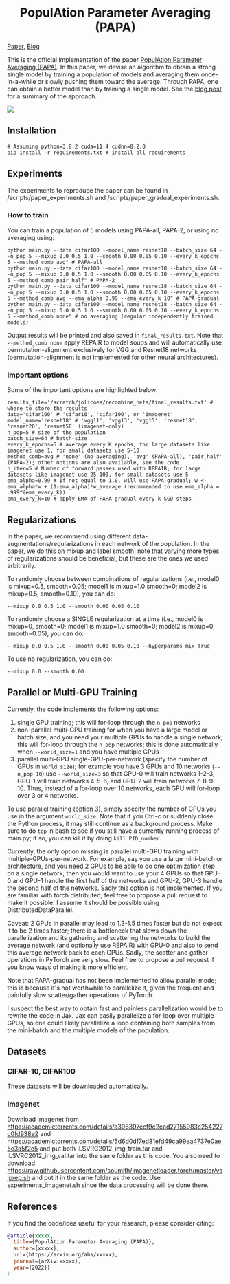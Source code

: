 <h1 align="center"> PopulAtion Parameter Averaging (PAPA) </h1>

<a href="https://arxiv.org/abs/2205.xxxx" target="_blank">Paper</a>, <a href="https://ajolicoeur.wordpress.com/?p=466" target="_blank">Blog</a> </h3>

This is the official implementation of the paper [PopulAtion Parameter Averaging (PAPA)](https://arxiv.org/abs/xxxxx). In this paper, we devise an algorithm to obtain a strong single model by training a population of models and averaging them once-in-a-while or slowly pushing them toward the average. Through PAPA, one can obtain a better model than by training a single model. See the [blog post](https://ajolicoeur.wordpress.com/papa) for a summary of the approach.

![](https://github.com/AlexiaJM/recombine_nets/blob/clean_for_release/assets/Old_Merging.gif)

## Installation

```
# Assuming python=3.8.2 cuda=11.4 cudnn=8.2.0
pip install -r requirements.txt # install all requirements
```

## Experiments

The experiments to reproduce the paper can be found in /scripts/paper_experiments.sh and /scripts/paper_gradual_experiments.sh.


### How to train

You can train a population of 5 models using PAPA-all, PAPA-2, or using no averaging using:
```
python main.py --data cifar100 --model_name resnet18 --batch_size 64 --n_pop 5 --mixup 0.0 0.5 1.0 --smooth 0.00 0.05 0.10 --every_k_epochs 5 --method_comb avg" # PAPA-all
python main.py --data cifar100 --model_name resnet18 --batch_size 64 --n_pop 5 --mixup 0.0 0.5 1.0 --smooth 0.00 0.05 0.10 --every_k_epochs 5 --method_comb pair_half" # PAPA-2
python main.py --data cifar100 --model_name resnet18 --batch_size 64 --n_pop 5 --mixup 0.0 0.5 1.0 --smooth 0.00 0.05 0.10 --every_k_epochs 5 --method_comb avg --ema_alpha 0.99 --ema_every_k 10" # PAPA-gradual
python main.py --data cifar100 --model_name resnet18 --batch_size 64 --n_pop 5 --mixup 0.0 0.5 1.0 --smooth 0.00 0.05 0.10 --every_k_epochs 5 --method_comb none" # no averaging (regular independently trained models)
```

Output results will be printed and also saved in `final_results.txt`. Note that ```--method_comb none``` apply REPAIR to model soups and 
will automatically use permutation-alignment exclusively for VGG and Resnet18 networks (permutation-alignment is not implemented for other neural architectures).

### Important options

Some of the important options are highlighted below:

```
results_file='/scratch/jolicoea/recombine_nets/final_results.txt' # where to store the results
data='cifar100' # 'cifar10', 'cifar100', or 'imagenet'
model_name='resnet18' # 'vgg11', 'vgg13', 'vgg15', 'resnet18', 'resnet20', 'resnet50' (imagenet-only)
n_pop=5 # size of the population
batch_size=64 # batch-size
every_k_epochs=5 # average every K epochs; for large datasets like imagenet use 1, for small datasets use 5-10
method_comb=avg # 'none' (no-averaging), 'avg' (PAPA-all), 'pair_half' (PAPA-2); other options are also available, see the code
n_iter=5 # Number of forward passes used with REPAIR; for large datasets like imagenet use 25-100, for small datasets use 5
ema_alpha=0.99 # If not equal to 1.0, will use PAPA-gradual; w <- ema_alpha*w + (1-ema_alpha)*w_average (recommended to use ema_alpha = .999^(ema_every_k))
ema_every_k=10 # apply EMA of PAPA-gradual every k SGD steps
```


## Regularizations

In the paper, we recommend using different data-augmentations/regularizations in each network of the population. In the paper, we do this on mixup and label smooth; note that varying more types of regularizations should be beneficial, but these are the ones we used arbitrarily.

To randomly choose between combinations of regularizations (i.e., model0 is mixup=0.5, smooth=0.05; model1 is mixup=1.0 smooth=0; model2 is mixup=0.5, smooth=0.10), you can do:
```
--mixup 0.0 0.5 1.0 --smooth 0.00 0.05 0.10
```

To randomly choose a SINGLE regularization at a time (i.e., model0 is mixup=0, smooth=0; model1 is mixup=1.0 smooth=0; model2 is mixup=0, smooth=0.05), you can do:
```
--mixup 0.0 0.5 1.0 --smooth 0.00 0.05 0.10 --hyperparams_mix True
```

To use no regularization, you can do:
```
--mixup 0.0 --smooth 0.00
```


## Parallel or Multi-GPU Training

Currently, the code implements the following options:
1. single GPU training; this will for-loop through the ```n_pop``` networks
2. non-parallel multi-GPU training for when you have a large model or batch size, and you need your multiple GPUs to handle a single network; this will for-loop through the ```n_pop``` networks; this is done automatically when ```--world_size=1``` and you have multiple GPUs
3. parallel multi-GPU single-GPU-per-network (specify the number of GPUs in ```world_size```); for example you have 3 GPUs and 10 networks (```--n_pop 10```) use ```--world_size=3``` so that GPU-0 will train networks 1-2-3, GPU-1 will train networks 4-5-6, and GPU-2 will train networks 7-8-9-10. Thus, instead of a for-loop over 10 networks, each GPU will for-loop over 3 or 4 networks.

To use parallel training (option 3), simply specify the number of GPUs you use in the argument ```world_size```. Note that if you Ctrl-c or suddenly close the Python process, it may still continue as a background process. Make sure to do ```top``` in bash to see if you still have a currently running process of main.py; if so, you can kill it by doing ```kill PID_number```.

Currently, the only option missing is parallel multi-GPU training with multiple-GPUs-per-network. For example, say you use a large mini-batch or architecture, and you need 2 GPUs to be able to do one optimization step on a single network; then you would want to use your 4 GPUs so that GPU-0 and GPU-1 handle the first half of the networks and GPU-2, GPU-3 handle the second half of the networks. Sadly this option is not implemented. If you are familiar with torch.distributed, feel free to propose a pull request to make it possible. I assume it should be possible using DistributedDataParallel.

Caveat: 2 GPUs in parallel may lead to 1.3-1.5 times faster but do not expect it to be 2 times faster; there is a bottleneck that slows down the parallelization and its gathering and scattering the networks to build the average network (and optionally use REPAIR) with GPU-0 and also to send this average network back to each GPUs. Sadly, the scatter and gather operations in PyTorch are very slow. Feel free to propose a pull request if you know ways of making it more efficient.

Note that PAPA-gradual has not been implemented to allow parallel mode; this is because it's not worthwhile to parallelize it, given the frequent and painfully slow scatter/gather operations of PyTorch.

I suspect the best way to obtain fast and painless parallelization would be to rewrite the code in Jax. Jax can easily parallelize a for-loop over multiple GPUs, so one could likely parallelize a loop containing both samples from the mini-batch and the multiple models of the population.

## Datasets

### CIFAR-10, CIFAR100

These datasets will be downloaded automatically.

### Imagenet

Download Imagenet from https://academictorrents.com/details/a306397ccf9c2ead27155983c254227c0fd938e2 and https://academictorrents.com/details/5d6d0df7ed81efd49ca99ea4737e0ae5e3a5f2e5 and put both ILSVRC2012_img_train.tar and ILSVRC2012_img_val.tar into the same folder as this code. You also need to download https://raw.githubusercontent.com/soumith/imagenetloader.torch/master/valprep.sh and put it in the same folder as the code. Use experiments_imagenet.sh since the data processing will be done there.

## References

If you find the code/idea useful for your research, please consider citing:


```bib
@article{xxxxx,
  title={PopulAtion Parameter Averaging (PAPA)},
  author={xxxxx},
  url={https://arxiv.org/abs/xxxxx},
  journal={arXiv:xxxxx},
  year={2022}}
}

```

